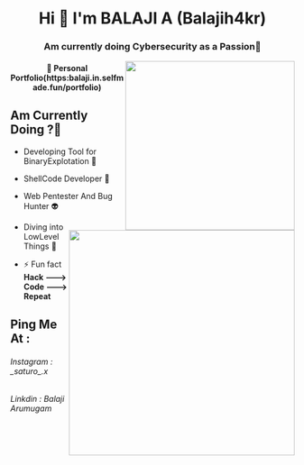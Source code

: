 <h1 align="center">Hi 👋 I'm BALAJI A (Balajih4kr)</h1>
<h3 align="center">Am currently doing Cybersecurity as a Passion🪬</h3>
<div><img align="right" width="300px" src="https://media.tenor.com/sz5kGMx6EmUAAAAM/hacker-putin.gif"></div>
<h4 align="center">🔭 Personal Portfolio(https:balaji.in.selfmade.fun/portfolio)</h4>



<h2 align="left">Am Currently Doing ?🥷</h2>
<img align="right" width="400px" src="https://media.tenor.com/54mjjpuowCgAAAAM/ninjala-jane.gif">

- Developing Tool for BinaryExplotation 🧌

- ShellCode Developer 🧙

- Web Pentester And Bug Hunter 👽

- Diving into LowLevel Things 🥋

- ⚡ Fun fact **Hack ---> Code ---> Repeat**

<h2 align="left">Ping Me At :</h2>
<h6>Instagram : _saturo_.x</h6>
<h6>Linkdin : Balaji Arumugam</h6>


